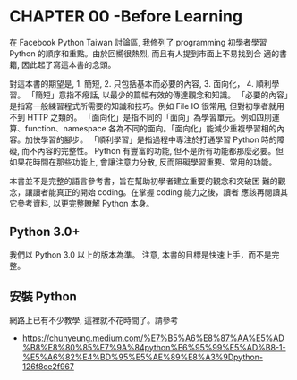 # CHAPTER 00 -Before Learning

在 Facebook Python Taiwan 討論區, 我修列了 programming 初學者學習
Python 的順序和重點。由於回嚮很熱烈, 而且有人提到市面上不易找到合
適的書籍, 因此起了寫這本書的念頭。

對這本書的期望是, 1. 簡短, 2. 只包括基本而必要的內容, 3. 面向化， 4. 順利學習。
「簡短」意指不癈話, 以最少的篇幅有效的傳達觀念和知識。
「必要的內容」是指寫一般練習程式所需要的知識和技巧。例如 File IO 很常用,
但對初學者就用不到 HTTP 之類的。
「面向化」是指不同的「面向」為學習單元。例如四刖運算、function、namespace
各為不同的面向。「面向化」能減少重複學習相的內容。加快學習的腳步。
「順利學習」是指過程中專注於打通學習 Python 時的障礙, 而不內容的完整性。
Python 有豐富的功能, 但不是所有功能都那麼必要。但如果花時間在那些功能上,
會讓注意力分散, 反而阻礙學習重要、常用的功能。

本書並不是完整的語言參考書，旨在幫助初學者建立重要的觀念和突破困
難的觀念，讓讀者能真正的開始 coding。在掌握 coding 能力之後，讀者
應該再閱讀其它參考資料, 以更完整瞭解 Python 本身。

## Python 3.0+

我們以 Python 3.0 以上的版本為準。
注意, 本書的目標是快速上手，而不是完整。

## 安裝 Python

網路上已有不少教學, 這裡就不花時間了。請參考

 - https://chunyeung.medium.com/%E7%B5%A6%E8%87%AA%E5%AD%B8%E8%80%85%E7%9A%84python%E6%95%99%E5%AD%B8-1-%E5%A6%82%E4%BD%95%E5%AE%89%E8%A3%9Dpython-126f8ce2f967
